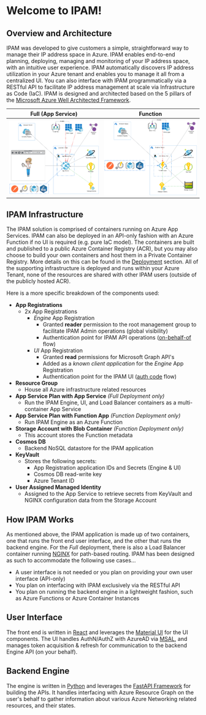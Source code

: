 # Welcome to IPAM!

<!-- 
Guidelines on README format: https://review.docs.microsoft.com/help/onboard/admin/samples/concepts/readme-template?branch=master

Guidance on onboarding samples to docs.microsoft.com/samples: https://review.docs.microsoft.com/help/onboard/admin/samples/process/onboarding?branch=master

Taxonomies for products and languages: https://review.docs.microsoft.com/new-hope/information-architecture/metadata/taxonomies?branch=master
-->

## Overview and Architecture
IPAM was developed to give customers a simple, straightforward way to manage their IP address space in Azure.  IPAM enables end-to-end planning, deploying, managing and monitoring of your IP address space, with an intuitive user experience. IPAM automatically discovers IP address utilization in your Azure tenant and enables you to manage it all from a centralized UI. You can also interface with IPAM programmatically via a RESTful API to facilitate IP address management at scale via Infrastructure as Code (IaC). IPAM is designed and architected based on the 5 pillars of the [Microsoft Azure Well Architected Framework](https://docs.microsoft.com/en-us/azure/architecture/framework/).

| Full (App Service)                                               | Function                                                                   |
:-----------------------------------------------------------------:|:---------------------------------------------------------------------------:
| ![IPAM Architecture](./images/ipam_architecture_full.png ':size=70%') | ![IPAM Architecture](./images/ipam_architecture_function.png ':size=70%') |

## IPAM Infrastructure
The IPAM solution is comprised of containers running on Azure App Services. IPAM can also be deployed in an API-only fashion with an Azure Function if no UI is required (e.g. pure IaC model). The containers are built and published to a public Azure Container Registry (ACR), but you may also choose to build your own containers and host them in a Private Container Registry. More details on this can be found in the [Deployment](./deployment/README.md) section. All of the supporting infrastructure is deployed and runs within your Azure Tenant, none of the resources are shared with other IPAM users (outside of the publicly hosted ACR).

Here is a more specific breakdown of the components used:

- **App Registrations**
  - 2x App Registrations
    - *Engine* App Registration
      - Granted **reader** permission to the root management group to facilitate IPAM Admin operations (global visibility)
      - Authentication point for IPAM API operations ([on-behalf-of](https://learn.microsoft.com/en-us/azure/active-directory/develop/v2-oauth2-on-behalf-of-flow) flow)
    - *UI* App Registration
      - Granted **read** permissions for Microsoft Graph API's
      - Added as a *known client application* for the *Engine* App Registration
      - Authentication point for the IPAM UI ([auth code](https://learn.microsoft.com/en-us/azure/active-directory/develop/v2-oauth2-auth-code-flow) flow)
- **Resource Group**
  - House all Azure infrastructure related resources
- **App Service Plan with App Service** *(Full Deployment only)*
  - Run the IPAM Engine, UI, and Load Balancer containers as a multi-container App Service
- **App Service Plan with Function App** *(Function Deployment only)*
  - Run IPAM Engine as an Azure Function
- **Storage Account with Blob Container** *(Function Deployment only)*
  - This account stores the Function metadata
- **Cosmos DB**
  - Backend NoSQL datastore for the IPAM application
- **KeyVault**
  - Stores the following secrets:
    - App Registration application IDs and Secrets (Engine & UI)
    - Cosmos DB read-write key
    - Azure Tenant ID
- **User Assigned Managed Identity**
  - Assigned to the App Service to retrieve secrets from KeyVault and NGINX configuration data from the Storage Account

## How IPAM Works

As mentioned above, the IPAM application is made up of two containers, one that runs the front end user interface, and the other that runs the backend engine. For the *Full* deployment, there is also a Load Balancer container running [NGINX](https://www.nginx.com/) for path-based routing. IPAM has been designed as such to accommodate the following use cases...

- A user interface is not needed or you plan on providing your own user interface (API-only)
- You plan on interfacing with IPAM exclusively via the RESTful API
- You plan on running the backend engine in a lightweight fashion, such as Azure Functions or Azure Container Instances

## User Interface

The front end is written in [React](https://reactjs.org/) and leverages the [Material UI](https://mui.com/) for the UI components. The UI handles AuthN/AuthZ with AzureAD via [MSAL](https://learn.microsoft.com/en-us/azure/active-directory/develop/msal-overview), and manages token acquisition & refresh for communication to the backend Engine API (on your behalf).

## Backend Engine

The engine is written in [Python](https://www.python.org/) and leverages the [FastAPI Framework](https://fastapi.tiangolo.com/) for building the APIs. It handles interfacing with Azure Resource Graph on the user's behalf to gather information about various Azure Networking related resources, and their states.
